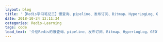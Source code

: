 ```yaml
---
layout: blog
title: '【Redis学习笔记三】慢查询、pipeline、发布订阅、Bitmap、HyperLogLog、GEO'
date: 2018-10-24 12:11:34
categories: Redis-Learning
tags: code
lead_text: '介绍Redis的慢查询、pipeline、发布订阅、Bitmap、HyperLogLog、GEO'
---
```


